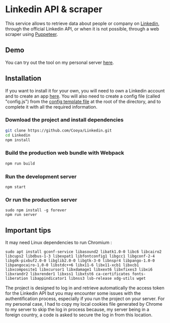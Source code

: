 # Linkedin API & scraper
This service allows to retrieve data about people or company on [Linkedin](https://www.linkedin.com), through the official Linkedin API, or when it is not possible, through a web scraper using [Puppeteer](https://github.com/GoogleChrome/puppeteer).

## Demo
You can try out the tool on my personal server [here](https://linkedin.cooya.fr).

## Installation
If you want to install it for your own, you will need to own a Linkedin account and to create an app [here](https://www.linkedin.com/developers/apps/new).
You will also need to create a config file (called "config.js") from the [config template file](https://github.com/Cooya/Linkedin/blob/master/config.template) at the root of the directory, and to complete it with all the required information.

### Download the project and install dependencies

```bash
git clone https://github.com/Cooya/Linkedin.git
cd Linkedin
npm install
```
### Build the production web bundle with Webpack
```bash
npm run build
```

### Run the development server
```
npm start
```

### Or run the production server
```
sudo npm install -g forever
npm run server
```

## Important tips
It may need Linux dependencies to run Chromium :
```
sudo apt install gconf-service libasound2 libatk1.0-0 libc6 libcairo2 libcups2 libdbus-1-3 libexpat1 libfontconfig1 libgcc1 libgconf-2-4 libgdk-pixbuf2.0-0 libglib2.0-0 libgtk-3-0 libnspr4 libpango-1.0-0 libpangocairo-1.0-0 libstdc++6 libx11-6 libx11-xcb1 libxcb1 libxcomposite1 libxcursor1 libxdamage1 libxext6 libxfixes3 libxi6 libxrandr2 libxrender1 libxss1 libxtst6 ca-certificates fonts-liberation libappindicator1 libnss3 lsb-release xdg-utils wget
```

The project is designed to log in and retrieve automatically the access token for the Linkedin API but you may encounter some issues with the authentification process, especially if you run the project on your server. For my personal case, I had to copy my local cookies file generated by Chrome to my server to skip the log in process because, my server being in a foreign country, a code is asked to secure the log in from this location.

